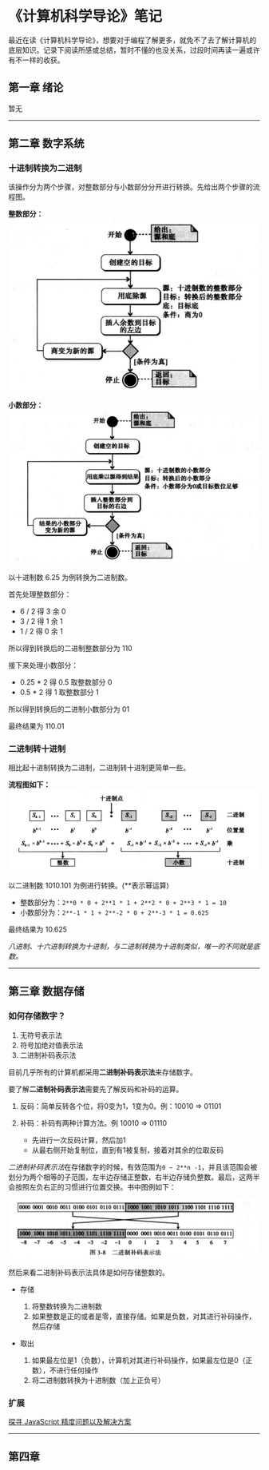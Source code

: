 # 《计算机科学导论》笔记

最近在读《计算机科学导论》，想要对于编程了解更多，就免不了去了解计算机的底层知识。记录下阅读所感或总结，暂时不懂的也没关系，过段时间再读一遍或许有不一样的收获。

## 第一章 绪论

暂无

---

## 第二章 数字系统

### 十进制转换为二进制

该操作分为两个步骤，对整数部分与小数部分分开进行转换。先给出两个步骤的流程图。

**整数部分：**
![十进制转x进制整数](../assets/十进制转x进制整数.png)

**小数部分：**
![十进制转x进制小数](../assets/十进制转x进制小数.jpg)

以十进制数 6.25 为例转换为二进制数。

首先处理整数部分：

* 6 / 2 得 3 余 0
* 3 / 2 得 1 余 1
* 1 / 2 得 0 余 1

所以得到转换后的二进制整数部分为 110

接下来处理小数部分：

* 0.25 * 2 得 0.5 取整数部分 0
* 0.5 * 2 得 1 取整数部分 1

所以得到转换后的二进制小数部分为 01

最终结果为 110.01

### 二进制转十进制

相比起十进制转换为二进制，二进制转十进制更简单一些。

**流程图如下：**
![x进制转十进制](../assets/x进制转十进制.png)

以二进制数 1010.101 为例进行转换。(**表示幂运算)

* 整数部分为：`2**0 * 0 + 2**1 * 1 + 2**2 * 0 + 2**3 * 1 = 10`
* 小数部分为：`2**-1 * 1 + 2**-2 * 0 + 2**-3 * 1 = 0.625`

最终结果为 10.625

*八进制、十六进制转换为十进制，与二进制转换为十进制类似，唯一的不同就是底数。*

---

## 第三章 数据存储

### 如何存储数字？

1. 无符号表示法
2. 符号加绝对值表示法
3. 二进制补码表示法

目前几乎所有的计算机都采用**二进制补码表示法**来存储数字。

要了解**二进制补码表示法**需要先了解反码和补码的运算。

1. 反码：简单反转各个位，将0变为1，1变为0。例：10010 => 01101
2. 补码：补码有两种计算方法。例 10010 => 01110

   * 先进行一次反码计算，然后加1
   * 从最右侧开始复制位，直到有1被复制，接着对其余的位取反码

*二进制补码表示法*在存储数字的时候，有效范围为`0 ~ 2**n -1`，并且该范围会被划分为两个相等的子范围，左半边存储正整数，右半边存储负整数。最后，这两半会按照左负右正的习惯进行位置交换。书中图例如下：

![二进制补码表示法](../assets/二进制补码表示法.png)

然后来看二进制补码表示法具体是如何存储整数的。

* 存储

  1. 将整数转换为二进制数
  2. 如果整数是正的或者是零，直接存储。如果是负数，对其进行补码操作，然后存储

* 取出

  1. 如果最左位是1（负数），计算机对其进行补码操作，如果最左位是0（正数），不进行任何操作
  2. 将二进制数转换为十进制数（加上正负号）

### 扩展

[探寻 JavaScript 精度问题以及解决方案](https://juejin.im/post/5bb474166fb9a05cfc54e94d)

---

## 第四章